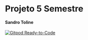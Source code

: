 # Projeto 5 Semestre
#### Sandro Toline
[![Gitpod Ready-to-Code](https://img.shields.io/badge/Gitpod-Ready--to--Code-blue?logo=gitpod)](https://gitpod.io/#https://github.com/sandrotoline/adega1)

